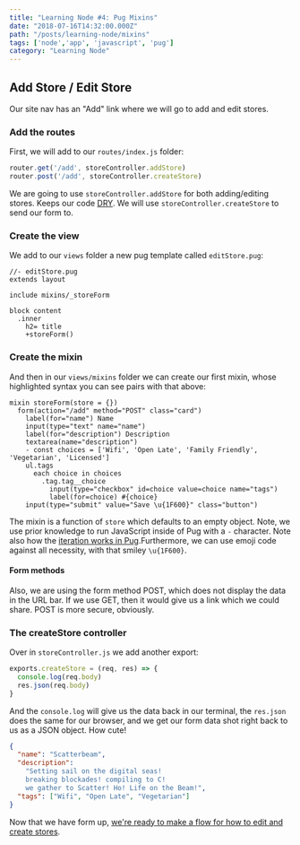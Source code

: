 ```yaml
---
title: "Learning Node #4: Pug Mixins"
date: "2018-07-16T14:32:00.000Z"
path: "/posts/learning-node/mixins"
tags: ['node','app', 'javascript', 'pug']
category: "Learning Node"
---
```


## Add Store / Edit Store

Our site nav has an "Add" link where we will go to add and edit stores.

### Add the routes

First, we will add to our `routes/index.js` folder:

```js
router.get('/add', storeController.addStore)
router.post('/add', storeController.createStore)
```

We are going to use `storeController.addStore` for both adding/editing stores. Keeps our code [DRY](https://dzone.com/articles/is-your-code-dry-or-wet). We will use `storeController.createStore` to send our form to.

### Create the view

We add to our `views` folder a new pug template called `editStore.pug`:

```pug{4,9}
//- editStore.pug
extends layout

include mixins/_storeForm

block content
  .inner
    h2= title
    +storeForm()
```

### Create the mixin

And then in our `views/mixins` folder we can create our first mixin, whose highlighted syntax you can see pairs with that above:

```pug{1}
mixin storeForm(store = {})
  form(action="/add" method="POST" class="card")
    label(for="name") Name
    input(type="text" name="name")
    label(for="description") Description
    textarea(name="description")
    - const choices = ['Wifi', 'Open Late', 'Family Friendly', 'Vegetarian', 'Licensed']
    ul.tags
      each choice in choices
        .tag.tag__choice
          input(type="checkbox" id=choice value=choice name="tags")
          label(for=choice) #{choice}
    input(type="submit" value="Save \u{1F600}" class="button")
```

The mixin is a function of `store` which defaults to an empty object. Note, we use prior knowledge to run JavaScript inside of Pug with a `-` character.
Note also how the [iteration works in Pug](https://pugjs.org/language/iteration.html).Furthermore, we can use emoji code against all necessity, with that smiley `\u{1F600}`.

#### Form methods

Also, we are using the form method POST, which does not display the data in the URL bar. If we use GET, then it would give us a link which we could share. POST is more secure, obviously.

### The createStore controller

Over in `storeController.js` we add another export:

```js
exports.createStore = (req, res) => {
  console.log(req.body)
  res.json(req.body)
}
```

And the `console.log` will give us the data back in our terminal, the `res.json` does the same for our browser, and we get our form data shot right back to us as a JSON object. How cute!

```json
{
  "name": "Scatterbeam",
  "description":
    "Setting sail on the digital seas!
    breaking blockades! compiling to C!
    we gather to Scatter! Ho! Life on the Beam!",
  "tags": ["Wifi", "Open Late", "Vegetarian"]
}
```

Now that we have form up, [we're ready to make a flow for how to edit and create stores](/posts/learning-node/control-flow).
